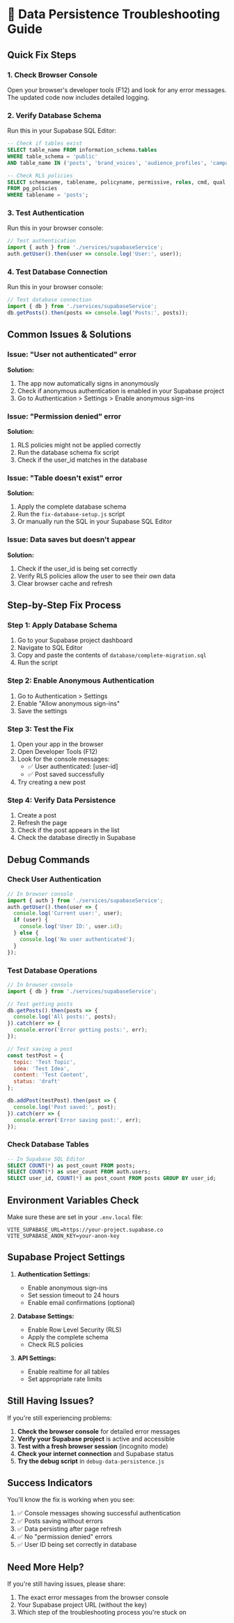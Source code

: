 # 🔧 Data Persistence Troubleshooting Guide

## **Quick Fix Steps**

### 1. **Check Browser Console**
Open your browser's developer tools (F12) and look for any error messages. The updated code now includes detailed logging.

### 2. **Verify Database Schema**
Run this in your Supabase SQL Editor:

```sql
-- Check if tables exist
SELECT table_name FROM information_schema.tables 
WHERE table_schema = 'public' 
AND table_name IN ('posts', 'brand_voices', 'audience_profiles', 'campaigns');

-- Check RLS policies
SELECT schemaname, tablename, policyname, permissive, roles, cmd, qual 
FROM pg_policies 
WHERE tablename = 'posts';
```

### 3. **Test Authentication**
Run this in your browser console:

```javascript
// Test authentication
import { auth } from './services/supabaseService';
auth.getUser().then(user => console.log('User:', user));
```

### 4. **Test Database Connection**
Run this in your browser console:

```javascript
// Test database connection
import { db } from './services/supabaseService';
db.getPosts().then(posts => console.log('Posts:', posts));
```

## **Common Issues & Solutions**

### **Issue: "User not authenticated" error**
**Solution:**
1. The app now automatically signs in anonymously
2. Check if anonymous authentication is enabled in your Supabase project
3. Go to Authentication > Settings > Enable anonymous sign-ins

### **Issue: "Permission denied" error**
**Solution:**
1. RLS policies might not be applied correctly
2. Run the database schema fix script
3. Check if the user_id matches in the database

### **Issue: "Table doesn't exist" error**
**Solution:**
1. Apply the complete database schema
2. Run the `fix-database-setup.js` script
3. Or manually run the SQL in your Supabase SQL Editor

### **Issue: Data saves but doesn't appear**
**Solution:**
1. Check if the user_id is being set correctly
2. Verify RLS policies allow the user to see their own data
3. Clear browser cache and refresh

## **Step-by-Step Fix Process**

### **Step 1: Apply Database Schema**
1. Go to your Supabase project dashboard
2. Navigate to SQL Editor
3. Copy and paste the contents of `database/complete-migration.sql`
4. Run the script

### **Step 2: Enable Anonymous Authentication**
1. Go to Authentication > Settings
2. Enable "Allow anonymous sign-ins"
3. Save the settings

### **Step 3: Test the Fix**
1. Open your app in the browser
2. Open Developer Tools (F12)
3. Look for the console messages:
   - ✅ User authenticated: [user-id]
   - ✅ Post saved successfully
4. Try creating a new post

### **Step 4: Verify Data Persistence**
1. Create a post
2. Refresh the page
3. Check if the post appears in the list
4. Check the database directly in Supabase

## **Debug Commands**

### **Check User Authentication**
```javascript
// In browser console
import { auth } from './services/supabaseService';
auth.getUser().then(user => {
  console.log('Current user:', user);
  if (user) {
    console.log('User ID:', user.id);
  } else {
    console.log('No user authenticated');
  }
});
```

### **Test Database Operations**
```javascript
// In browser console
import { db } from './services/supabaseService';

// Test getting posts
db.getPosts().then(posts => {
  console.log('All posts:', posts);
}).catch(err => {
  console.error('Error getting posts:', err);
});

// Test saving a post
const testPost = {
  topic: 'Test Topic',
  idea: 'Test Idea',
  content: 'Test Content',
  status: 'draft'
};

db.addPost(testPost).then(post => {
  console.log('Post saved:', post);
}).catch(err => {
  console.error('Error saving post:', err);
});
```

### **Check Database Tables**
```sql
-- In Supabase SQL Editor
SELECT COUNT(*) as post_count FROM posts;
SELECT COUNT(*) as user_count FROM auth.users;
SELECT user_id, COUNT(*) as post_count FROM posts GROUP BY user_id;
```

## **Environment Variables Check**

Make sure these are set in your `.env.local` file:

```env
VITE_SUPABASE_URL=https://your-project.supabase.co
VITE_SUPABASE_ANON_KEY=your-anon-key
```

## **Supabase Project Settings**

1. **Authentication Settings:**
   - Enable anonymous sign-ins
   - Set session timeout to 24 hours
   - Enable email confirmations (optional)

2. **Database Settings:**
   - Enable Row Level Security (RLS)
   - Apply the complete schema
   - Check RLS policies

3. **API Settings:**
   - Enable realtime for all tables
   - Set appropriate rate limits

## **Still Having Issues?**

If you're still experiencing problems:

1. **Check the browser console** for detailed error messages
2. **Verify your Supabase project** is active and accessible
3. **Test with a fresh browser session** (incognito mode)
4. **Check your internet connection** and Supabase status
5. **Try the debug script** in `debug-data-persistence.js`

## **Success Indicators**

You'll know the fix is working when you see:

1. ✅ Console messages showing successful authentication
2. ✅ Posts saving without errors
3. ✅ Data persisting after page refresh
4. ✅ No "permission denied" errors
5. ✅ User ID being set correctly in database

## **Need More Help?**

If you're still having issues, please share:
1. The exact error messages from the browser console
2. Your Supabase project URL (without the key)
3. Which step of the troubleshooting process you're stuck on
